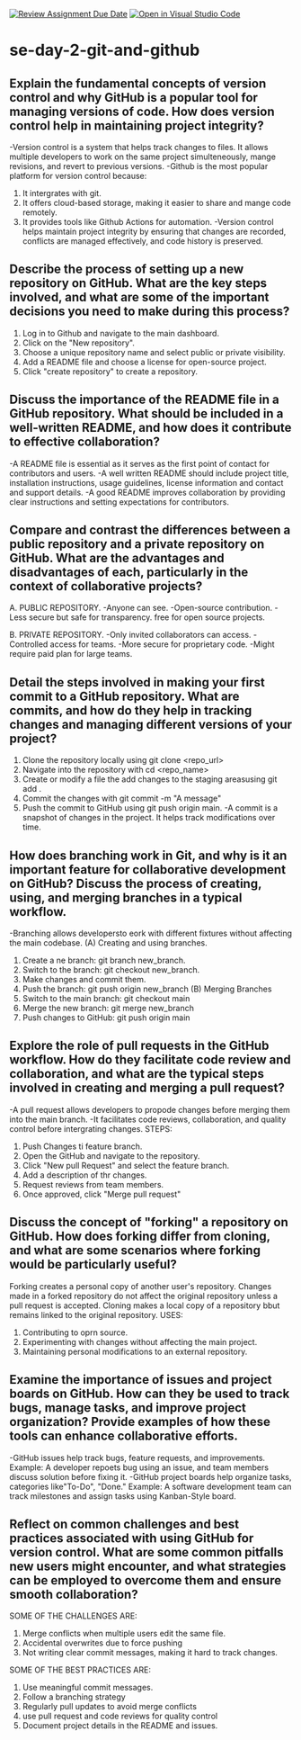 [![Review Assignment Due Date](https://classroom.github.com/assets/deadline-readme-button-22041afd0340ce965d47ae6ef1cefeee28c7c493a6346c4f15d667ab976d596c.svg)](https://classroom.github.com/a/8wgCKhpZ)
[![Open in Visual Studio Code](https://classroom.github.com/assets/open-in-vscode-2e0aaae1b6195c2367325f4f02e2d04e9abb55f0b24a779b69b11b9e10269abc.svg)](https://classroom.github.com/online_ide?assignment_repo_id=18439828&assignment_repo_type=AssignmentRepo)
# se-day-2-git-and-github
## Explain the fundamental concepts of version control and why GitHub is a popular tool for managing versions of code. How does version control help in maintaining project integrity?
-Version control is a system that helps track changes to files. It allows multiple developers to work on the same project simulteneously, mange revisions, and revert to previous versions.
-Github is the most popular platform for version control because:
   1. It intergrates with git.
   2. It offers cloud-based storage, making it easier to share and mange code remotely.
   3. It provides tools like Github Actions for automation.
-Version control helps maintain project integrity by ensuring that changes are recorded, conflicts are managed effectively, and code history is preserved.

## Describe the process of setting up a new repository on GitHub. What are the key steps involved, and what are some of the important decisions you need to make during this process?
1. Log in to Github and navigate to the main dashboard.
2. Click on the "New repository".
3. Choose a unique repository name and select public or private visibility.
4. Add a README file and choose a license for open-source project.
5. Click "create repository" to create a repository.

## Discuss the importance of the README file in a GitHub repository. What should be included in a well-written README, and how does it contribute to effective collaboration?
-A README file is essential as it serves as the first point of contact for contributors and users. 
-A well written README should include project title, installation instructions, usage guidelines, license information and contact and support details.
-A good README improves collaboration by providing clear instructions and setting expectations for contributors.

## Compare and contrast the differences between a public repository and a private repository on GitHub. What are the advantages and disadvantages of each, particularly in the context of collaborative projects?
A. PUBLIC REPOSITORY.
 -Anyone can see.
 -Open-source contribution.
 -Less secure but safe for transparency.
 free for open source projects.
 
B. PRIVATE REPOSITORY.
-Only invited collaborators can access.
-Controlled access for teams.
-More secure for proprietary code.
-Might require paid plan for large teams.

## Detail the steps involved in making your first commit to a GitHub repository. What are commits, and how do they help in tracking changes and managing different versions of your project?
1. Clone the repository locally using git clone <repo_url>
2. Navigate into the repository with cd <repo_name>
3. Create or modify a file the add changes to the staging areasusing git add .
4. Commit the changes with git commit -m "A message"
5. Push the commit to GitHub using git push origin main. 
   -A commit is a snapshot of changes in the project. It helps track modifications over time.

## How does branching work in Git, and why is it an important feature for collaborative development on GitHub? Discuss the process of creating, using, and merging branches in a typical workflow.
-Branching allows developersto eork with different fixtures without affecting the main codebase.
(A) Creating and using branches.
   1. Create a ne branch: git branch new_branch.
   2. Switch to the branch: git checkout new_branch.
   3. Make changes and commit them.
   4. Push the branch: git push origin new_branch
(B) Merging Branches
  1. Switch to the main branch: git checkout main
  2. Merge the new branch: git merge new_branch
  3. Push changes to GitHub: git push origin main

## Explore the role of pull requests in the GitHub workflow. How do they facilitate code review and collaboration, and what are the typical steps involved in creating and merging a pull request?
-A pull request allows developers to propode changes before merging them into the main branch.
-It facilitates code reviews, collaboration, and quality control before intergrating changes.
STEPS:
1. Push Changes ti feature branch.
2. Open the GitHub and navigate to the repository.
3. Click "New pull Request" and select the feature branch.
4. Add a description of thr changes.
5. Request reviews from team members.
6. Once approved, click "Merge pull request"

## Discuss the concept of "forking" a repository on GitHub. How does forking differ from cloning, and what are some scenarios where forking would be particularly useful?
Forking creates a personal copy of another user's repository. Changes made in a forked repository do not affect the original repository unless a pull request is accepted.
Cloning makes a local copy of a repository bbut remains linked to the original repository.
USES:
  1. Contributing to oprn source.
  2. Experimenting with changes without affecting the main project.
  3. Maintaining personal modifications to an external repository.

## Examine the importance of issues and project boards on GitHub. How can they be used to track bugs, manage tasks, and improve project organization? Provide examples of how these tools can enhance collaborative efforts.
-GitHub issues help track bugs, feature requests, and improvements. Example: A developer repoets bug using an issue, and team members discuss solution before fixing it.
-GitHub project boards help organize tasks, categories like"To-Do", "Done." Example: A software development team can track milestones and assign tasks using Kanban-Style board.

## Reflect on common challenges and best practices associated with using GitHub for version control. What are some common pitfalls new users might encounter, and what strategies can be employed to overcome them and ensure smooth collaboration?
SOME OF THE CHALLENGES ARE:
1. Merge conflicts when multiple users edit the same file.
2. Accidental overwrites due to force pushing
3. Not writing clear commit messages, making it hard to track changes.

SOME OF THE BEST PRACTICES ARE:
1. Use meaningful commit messages.
2. Follow a branching strategy
3. Regularly pull updates to avoid merge conflicts
4. use pull request and code reviews for quality control
5. Document project details in the README and issues.
